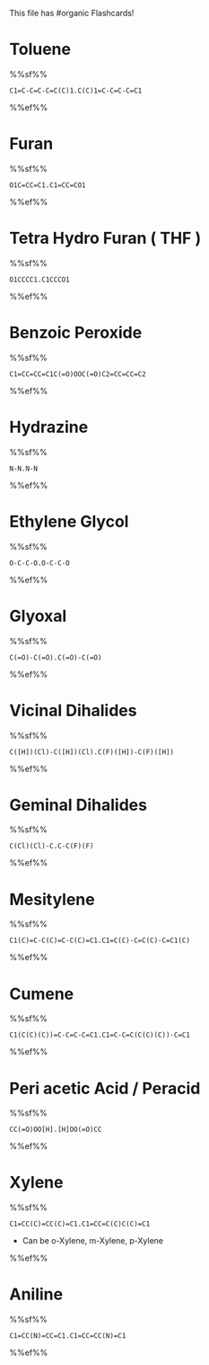 This file has #organic Flashcards!
# Toluene
%%sf%%
```smiles
C1=C-C=C-C=C(C)1.C(C)1=C-C=C-C=C1
```
<!--SR:!2025-02-22,4,270-->

%%ef%%
# Furan
%%sf%%
```smiles
O1C=CC=C1.C1=CC=CO1
```
<!--SR:!2025-02-22,4,270-->

%%ef%%
# Tetra Hydro Furan ( THF )
%%sf%%
```smiles
O1CCCC1.C1CCCO1
```
<!--SR:!2025-02-22,4,280-->

%%ef%%
# Benzoic Peroxide
%%sf%%
```smiles
C1=CC=CC=C1C(=O)OOC(=O)C2=CC=CC=C2
```
<!--SR:!2025-02-22,4,280-->
%%ef%%
# Hydrazine
%%sf%%
```smiles
N-N.N-N
```
<!--SR:!2025-02-22,4,280-->
%%ef%%
# Ethylene Glycol
%%sf%%
```smiles
O-C-C-O.O-C-C-O
```
<!--SR:!2025-02-22,4,270-->
%%ef%%

# Glyoxal
%%sf%%
```smiles
C(=O)-C(=O).C(=O)-C(=O)
```
<!--SR:!2025-02-22,4,285-->
%%ef%%
# Vicinal Dihalides
%%sf%%
```smiles
C([H])(Cl)-C([H])(Cl).C(F)([H])-C(F)([H])
```
<!--SR:!2025-02-22,4,285-->
%%ef%%
# Geminal Dihalides
%%sf%%
```smiles
C(Cl)(Cl)-C.C-C(F)(F)
```
<!--SR:!2025-02-22,4,270-->

%%ef%%
# Mesitylene
%%sf%%

```smiles
C1(C)=C-C(C)=C-C(C)=C1.C1=C(C)-C=C(C)-C=C1(C)
```
<!--SR:!2025-02-22,4,270-->
%%ef%%
# Cumene
%%sf%%

```smiles
C1(C(C)(C))=C-C=C-C=C1.C1=C-C=C(C(C)(C))-C=C1
```
<!--SR:!2025-02-22,4,280-->

%%ef%%
# Peri acetic Acid / Peracid
%%sf%%
```smiles
CC(=O)OO[H].[H]OO(=O)CC
```
<!--SR:!2025-02-22,4,270-->

%%ef%%

# Xylene
%%sf%%
```smiles
C1=CC(C)=CC(C)=C1.C1=CC=C(C)C(C)=C1
```
- Can be o-Xylene, m-Xylene, p-Xylene
<!--SR:!2025-02-22,4,270-->
%%ef%%

# Aniline
%%sf%%
```smiles
C1=CC(N)=CC=C1.C1=CC=CC(N)=C1
```
<!--SR:!2025-02-22,4,280-->
%%ef%%
